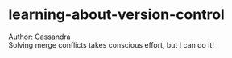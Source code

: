 # learning-about-version-control
Author: Cassandra\
Solving merge conflicts takes conscious effort, but I can do it!